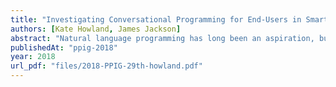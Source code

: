 ```yaml
---
title: "Investigating Conversational Programming for End-Users in Smart Environments through Wizard of Oz Interactions"
authors: [Kate Howland, James Jackson]
abstract: "Natural language programming has long been an aspiration, but is fraught with challenges that have so far prevented genuinely useful and useable applications. End-user programming for smart environments is increasingly being pursued through trigger-action rule services that include simplified natural language description of rules. Along with the increasing prevalence of Voice User Interfaces (VUIs) in smart environments, this points to new opportunities for supporting understanding, debugging and editing of rules through speech. However, there is a lack of contextually relevant data on how end-users without programming experience describe and understand rules for smart environment behaviours through speech. This paper describes how the CONVER-SE project is developing methodology and software for capturing this data, and prototyping VUIs that attempt to mitigate the many challenges with supporting programming interactions through speech in this context."
publishedAt: "ppig-2018"
year: 2018
url_pdf: "files/2018-PPIG-29th-howland.pdf"
---
```

